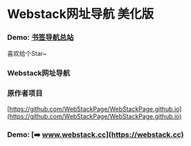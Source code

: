 Webstack网址导航 美化版
===

### Demo: [书签导航总站](https://xn--pruv10j.eu.org)

喜欢给个Star~


### Webstack网址导航

### 原作者项目

[https://github.com/WebStackPage/WebStackPage.github.io](https://github.com/WebStackPage/WebStackPage.github.io)

### Demo: [➡️ www.webstack.cc](https://webstack.cc)


